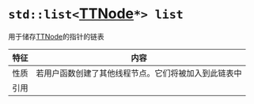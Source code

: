 # `std::list<`[TTNode](technicalDetails/TTNode/README)`*> list`

用于储存[TTNode](technicalDetails/TTNode/README)的指针的链表

|特征|内容
|---|---
|性质|若用户函数创建了其他线程节点。它们将被加入到此链表中
|引用|